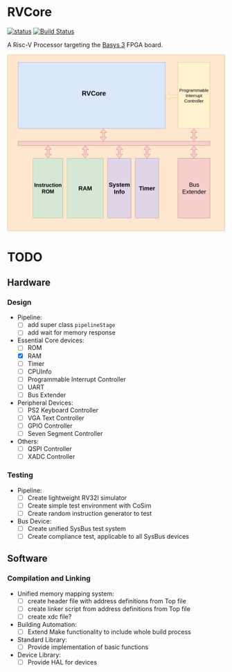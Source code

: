 # RVCore

[![status](https://github.com/tjarker/RVCore/workflows/CI/badge.svg)](https://github.com/tjarker/RVCore/actions)
[![Build Status](https://travis-ci.com/tjarker/RVCore.svg?label=hello)](https://travis-ci.com/tjarker/RVCore)


A Risc-V Processor targeting the [Basys 3](https://reference.digilentinc.com/reference/programmable-logic/basys-3/reference-manual) FPGA board.

![Architecture](docs/images/Architecture.drawio.png)

# TODO

## Hardware
### Design
- Pipeline:
    - [ ] add super class `pipelineStage`
    - [ ] add wait for memory response
- Essential Core devices:
    - [ ] ROM
    - [x] RAM
    - [ ] Timer
    - [ ] CPUInfo
    - [ ] Programmable Interrupt Controller
    - [ ] UART
    - [ ] Bus Extender
- Peripheral Devices:
    - [ ] PS2 Keyboard Controller
    - [ ] VGA Text Controller
    - [ ] GPIO Controller
    - [ ] Seven Segment Controller
- Others:
    - [ ] QSPI Controller
    - [ ] XADC Controller
### Testing
- Pipeline:
    - [ ] Create lightweight RV32I simulator
    - [ ] Create simple test environment with CoSim
    - [ ] Create random instruction generator to test
- Bus Device:
    - [ ] Create unified SysBus test system
    - [ ] Create compliance test, applicable to all SysBus devices

## Software
### Compilation and Linking
- Unified memory mapping system:
    - [ ] create header file with address definitions from Top file
    - [ ] create linker script from address definitions from Top file
    - [ ] create xdc file?
- Building Automation:
    - [ ] Extend Make functionality to include whole build process
- Standard Library:
    - [ ] Provide implementation of basic functions
- Device Library:
    - [ ] Provide HAL for devices
